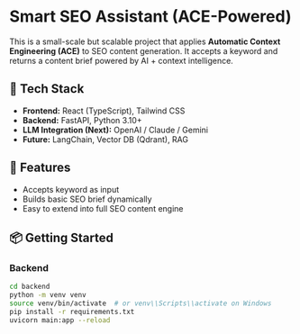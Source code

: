 # Smart SEO Assistant (ACE-Powered)

This is a small-scale but scalable project that applies **Automatic Context Engineering (ACE)** to SEO content generation. It accepts a keyword and returns a content brief powered by AI + context intelligence.

## 🚀 Tech Stack

- **Frontend:** React (TypeScript), Tailwind CSS
- **Backend:** FastAPI, Python 3.10+
- **LLM Integration (Next):** OpenAI / Claude / Gemini
- **Future:** LangChain, Vector DB (Qdrant), RAG

## 🧠 Features

- Accepts keyword as input
- Builds basic SEO brief dynamically
- Easy to extend into full SEO content engine

## 📦 Getting Started

### Backend
```bash
cd backend
python -m venv venv
source venv/bin/activate  # or venv\\Scripts\\activate on Windows
pip install -r requirements.txt
uvicorn main:app --reload
